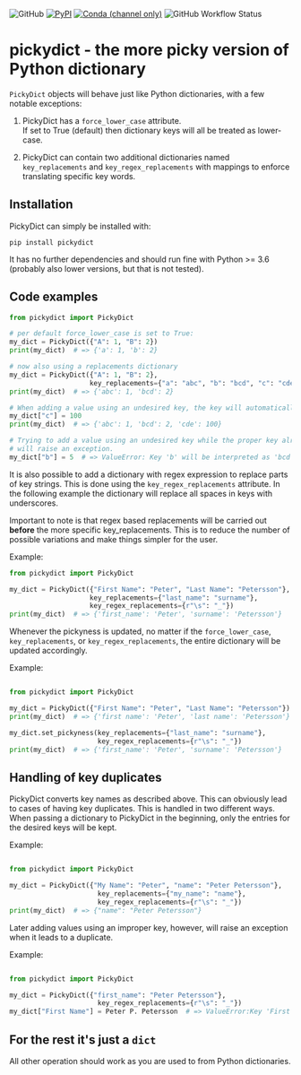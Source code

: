 ![GitHub](https://img.shields.io/github/license/florian-huber/pickydict)
[![PyPI](https://img.shields.io/pypi/v/pickydict?color=blue)](https://pypi.org/project/pickydict/)
[![Conda (channel only)](https://img.shields.io/conda/vn/conda-forge/pickydict?color=blue)](https://github.com/conda-forge/pickydict-feedstock)
![GitHub Workflow Status](https://img.shields.io/github/workflow/status/florian-huber/pickydict/CI_Build)

# pickydict - the more picky version of Python dictionary

`PickyDict` objects will behave just like Python dictionaries, with a few
notable exceptions:

1. PickyDict has a `force_lower_case` attribute.   
If set to True (default) then dictionary keys will all be treated as lower-case.

2. PickyDict can contain two additional dictionaries named `key_replacements`
    and `key_regex_replacements` with mappings to enforce translating specific key words.

## Installation

PickyDict can simply be installed with:
```
pip install pickydict
```

It has no further dependencies and should run fine with Python >= 3.6 (probably also lower versions, but that is not tested).

## Code examples

```python
from pickydict import PickyDict

# per default force_lower_case is set to True:
my_dict = PickyDict({"A": 1, "B": 2})
print(my_dict)  # => {'a': 1, 'b': 2}

# now also using a replacements dictionary
my_dict = PickyDict({"A": 1, "B": 2},
                    key_replacements={"a": "abc", "b": "bcd", "c": "cde"})
print(my_dict)  # => {'abc': 1, 'bcd': 2}

# When adding a value using an undesired key, the key will automatically be fixed
my_dict["c"] = 100
print(my_dict)  # => {'abc': 1, 'bcd': 2, 'cde': 100}

# Trying to add a value using an undesired key while the proper key already exists,
# will raise an exception.
my_dict["b"] = 5  # => ValueError: Key 'b' will be interpreted as 'bcd'...
```

It is also possible to add a dictionary with regex expression to replace parts of
key strings. This is done using the `key_regex_replacements` attribute. In the following example the dictionary will replace all spaces in keys with underscores.

Important to note is that regex based replacements will be carried out **before** the more specific key_replacements. This is to reduce the number of possible variations and make things simpler for the user.

Example:

```python
from pickydict import PickyDict

my_dict = PickyDict({"First Name": "Peter", "Last Name": "Petersson"},
                    key_replacements={"last_name": "surname"},
                    key_regex_replacements={r"\s": "_"})
print(my_dict)  # => {'first_name': 'Peter', 'surname': 'Petersson'}
```

Whenever the pickyness is updated, no matter if the `force_lower_case`, `key_replacements`,
or `key_regex_replacements`, the entire dictionary will be updated accordingly.

Example:

```python

from pickydict import PickyDict

my_dict = PickyDict({"First Name": "Peter", "Last Name": "Petersson"})
print(my_dict)  # => {'first name': 'Peter', 'last name': 'Petersson'}

my_dict.set_pickyness(key_replacements={"last_name": "surname"},
                      key_regex_replacements={r"\s": "_"})
print(my_dict)  # => {'first_name': 'Peter', 'surname': 'Petersson'}
```

## Handling of key duplicates
PickyDict converts key names as described above. This can obviously lead to cases of having key duplicates. This is handled in two different ways. When passing a dictionary to PickyDict in the beginning, only the entries for the desired keys will be kept.

Example:

```python

from pickydict import PickyDict

my_dict = PickyDict({"My Name": "Peter", "name": "Peter Petersson"},
                      key_replacements={"my_name": "name"},
                      key_regex_replacements={r"\s": "_"})
print(my_dict)  # => {"name": "Peter Petersson"}
```
Later adding values using an improper key, however, will raise an exception when it leads to a duplicate.

Example:

```python

from pickydict import PickyDict

my_dict = PickyDict({"first_name": "Peter Petersson"},
                      key_regex_replacements={r"\s": "_"})
my_dict["First Name"] = Peter P. Petersson  # => ValueError:Key 'First name' will be interpreted as 'first_name'
```

## For the rest it's just a `dict`
All other operation should work as you are used to from Python dictionaries.

